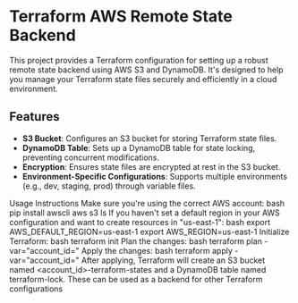 # Terraform AWS Remote State Backend

This project provides a Terraform configuration for setting up a robust remote state backend using AWS S3 and DynamoDB. It's designed to help you manage your Terraform state files securely and efficiently in a cloud environment.

## Features

- **S3 Bucket**: Configures an S3 bucket for storing Terraform state files.
- **DynamoDB Table**: Sets up a DynamoDB table for state locking, preventing concurrent modifications.
- **Encryption**: Ensures state files are encrypted at rest in the S3 bucket.
- **Environment-Specific Configurations**: Supports multiple environments (e.g., dev, staging, prod) through variable files.

Usage Instructions
Make sure you're using the correct AWS account:
bash
pip install awscli
aws s3 ls
If you haven't set a default region in your AWS configuration and want to create resources in "us-east-1":
bash
export AWS_DEFAULT_REGION=us-east-1
export AWS_REGION=us-east-1
Initialize Terraform:
bash
terraform init
Plan the changes:
bash
terraform plan -var="account_id=<your-aws-account-id>"
Apply the changes:
bash
terraform apply -var="account_id=<your-aws-account-id>"
After applying, Terraform will create an S3 bucket named <account_id>-terraform-states and a DynamoDB table named terraform-lock. These can be used as a backend for other Terraform configurations

